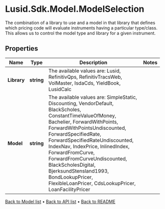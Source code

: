 # Lusid.Sdk.Model.ModelSelection
The combination of a library to use and a model in that library that defines which pricing code will evaluate instruments  having a particular type/class. This allows us to control the model type and library for a given instrument.

## Properties

Name | Type | Description | Notes
------------ | ------------- | ------------- | -------------
**Library** | **string** | The available values are: Lusid, RefinitivQps, RefinitivTracsWeb, VolMaster, IsdaCds, YieldBook, LusidCalc | 
**Model** | **string** | The available values are: SimpleStatic, Discounting, VendorDefault, BlackScholes, ConstantTimeValueOfMoney, Bachelier, ForwardWithPoints, ForwardWithPointsUndiscounted, ForwardSpecifiedRate, ForwardSpecifiedRateUndiscounted, IndexNav, IndexPrice, InlinedIndex, ForwardFromCurve, ForwardFromCurveUndiscounted, BlackScholesDigital, BjerksundStensland1993, BondLookupPricer, FlexibleLoanPricer, CdsLookupPricer, LoanFacilityPricer | 

[Back to Model list](../README.md#documentation-for-models) &#8226; [Back to API list](../README.md#documentation-for-api-endpoints) &#8226; [Back to README](../README.md)

